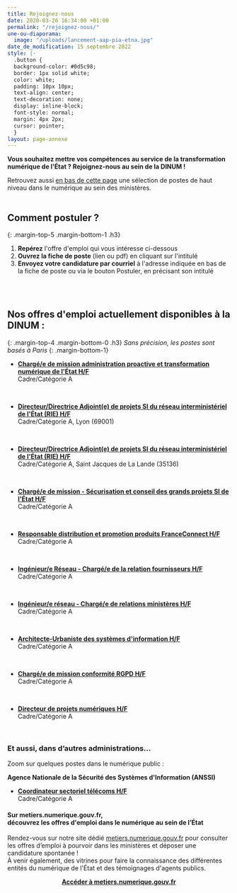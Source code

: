 ```yaml
---
title: Rejoignez-nous
date: 2020-03-26 16:34:00 +01:00
permalink: "/rejoignez-nous/"
une-ou-diaporama:
  image: "/uploads/lancement-aap-pia-etna.jpg"
date_de_modification: 15 septembre 2022
style: |-
  .button {
  background-color: #0d5c98;
  border: 1px solid white;
  color: white;
  padding: 10px 10px;
  text-align: center;
  text-decoration: none;
  display: inline-block;
  font-style: normal;
  margin: 4px 2px;
  cursor: pointer;
  }
layout: page-annexe
---
```


**Vous souhaitez mettre vos compétences au service de la transformation numérique de l'État ? Rejoignez-nous au sein de la DINUM !**

Retrouvez aussi [en bas de cette page](#offresministeres) une sélection de postes de haut niveau dans le numérique au sein des ministères.
<br>
<br>

## Comment postuler ?
{: .margin-top-5 .margin-bottom-1 .h3}
1. **Repérez** l'offre d'emploi qui vous intéresse ci-dessous
2. **Ouvrez la fiche de poste** (lien ou pdf) en cliquant sur l'intitulé
3. **Envoyez votre candidature par courriel** à l'adresse indiquée en bas de la fiche de poste ou via le bouton Postuler, en précisant son intitulé
<br>
<br>

## Nos offres d'emploi actuellement disponibles à la DINUM : 
{: .margin-top-4 .margin-bottom-0 .h3}
*Sans précision, les postes sont basés à Paris*
{: .margin-bottom-1}

* **[Chargé/e de mission administration proactive et transformation numérique de l'État H/F](https://place-emploi-public.gouv.fr/offre-emploi/charge-e-de-mission-administration-proactive-et-transformation-numerique-de-l-tat-hf-reference-2022-992852/ "Chargé-e de mission administration proactive et transformation numérique de l'État H/F - Lien externe")**
<br>Cadre/Catégorie A
<br>

* **[Directeur/Directrice Adjoint(e) de projets SI du réseau interministériel de l'État (RIE) H/F](https://place-emploi-public.gouv.fr/offre-emploi/directeurdirectrice-adjointe-de-projets-si-du-reseau-interministeriel-de-l-tat-rie-hf-reference-2022-1010565/ "Directeur/Directrice Adjoint(e) de projets SI du réseau interministériel de l'État (RIE) H/F - Lien externe")**
<br>Cadre/Catégorie A, Lyon (69001)
<br>

* **[Directeur/Directrice Adjoint(e) de projets SI du réseau interministériel de l'État (RIE) H/F](https://place-emploi-public.gouv.fr/offre-emploi/directeurdirectrice-adjointe-de-projets-si-du-reseau-interministeriel-de-l-tat-rie-hf-reference-2022-1010575/ "Directeur/Directrice Adjoint(e) de projets SI du réseau interministériel de l'État (RIE) H/F - Lien externe")**
<br>Cadre/Catégorie A, Saint Jacques de La Lande (35136)
<br>

* **[Chargé/e de mission - Sécurisation et conseil des grands projets SI de l'État H/F](https://place-emploi-public.gouv.fr/offre-emploi/charge-de-mission---securisation-et-conseil-des-grands-projets-si-de-l-tat-hf-reference-2022-992876/ "Chargé/e de mission - Sécurisation et conseil des grands projets SI de l'État H/F - Lien externe")**
<br>Cadre/Catégorie A
<br>

* **[Responsable distribution et promotion produits FranceConnect H/F](https://place-emploi-public.gouv.fr/offre-emploi/responsable-distribution-et-promotion-produits-franceconnect-cdd-3ans-hf-reference-2022-971783/ "Responsable distribution et promotion produits FranceConnect H/F - Lien externe")**
<br>Cadre/Catégorie A
<br>

* **[Ingénieur/e Réseau - Chargé/e de la relation fournisseurs H/F](https://place-emploi-public.gouv.fr/offre-emploi/ingenieur-e-reseau---charge-e-de-la-relation-fournisseurs-cdd-3ans-hf-reference-2022-971729/ "Ingénieur-e Réseau - Chargé-e de la relation fournisseurs H/F - Lien externe")**
<br>Cadre/Catégorie A
<br>

* **[Ingénieur/e réseau - Chargé/e de relations ministères H/F](https://place-emploi-public.gouv.fr/offre-emploi/ingenieur-e-reseau---charge-e-de-relations-ministeres--cdd-3ans-hf-reference-2022-982347/ "Ingénieur/e réseau - Chargé/e de relations ministères H/F - Lien externe")**
<br>Cadre/Catégorie A
<br>

* **[Architecte-Urbaniste des systèmes d'information H/F](https://place-emploi-public.gouv.fr/offre-emploi/architecte-urbaniste-des-systemes-d-information-cdd-3-ans-renouvelable-hf-reference-2022-1002102/ "Architecte-Urbaniste des systèmes d'information H/F - Lien externe")**
<br>Cadre/Catégorie A
<br>

* **[Chargé/e de mission conformité RGPD H/F](https://place-emploi-public.gouv.fr/offre-emploi/charge-e-de-mission-conformite-rgpd-hf-reference-2022-997800/ "Chargé/e de mission conformité RGPD H/F - Lien externe")**
<br>Cadre/Catégorie A
<br>

* **[Directeur de projets numériques H/F](https://place-emploi-public.gouv.fr/offre-emploi/directeur-de-projets-numeriques-deux-postes-a-pouvoircdd-3-ans-renouvelable-une-fois-hf-reference-2022-975781/ "Directeur de projets numériques H/F - Lien externe")**
<br>Cadre/Catégorie A
<br>

<!--
> ### Talents du numérique : l’État recrute !
> <figure class='image-center' style='width: 70%;'><img src="/uploads/Campagne_Linkedin_FETE_visuel1.jpg" alt=""/></figure>
> <br>Vous êtes développeur, chef de projet numérique, ingénieur, architecte SI, technicien support... ? Venez créer le service public de demain !
> <br>Plus de 300 postes dans de nombreux métiers vous attendent au **Forum de l'emploi tech de l’État, du 30 novembre au 9 décembre 2020**. Édition 100% en ligne.
> <br>[> Inscrivez-vous jusqu'au 27 nov, 14h](https://numerique.gouv.fr/agenda/forum-emploi-tech-etat-2020)
> <br>
{: .noir .encadre}
  -->

<div class="encadre noir">
<h3 id="et-aussi-dans-dautres-administrations">Et aussi, dans d’autres administrations…<a id="offresministeres"></a></h3>
<p class="margin-bottom-1">Zoom sur quelques postes dans le numérique public&nbsp;:</p> 
<p><strong> Agence Nationale de la Sécurité des Systèmes d'Information (ANSSI) </strong></p> 
<ul><li class="margin-bottom-1"><strong><a href="https://place-emploi-public.gouv.fr/offre-emploi/coordinateur-sectoriel-telecoms-hf-reference-2021-736102/" title="Coordinateur sectoriel télécoms H/F - Lien externe">Coordinateur sectoriel télécoms H/F</a></strong><br>Cadre/Catégorie A</li></ul>
</div>

<div class="noir encadre"><h4>Sur metiers.numerique.gouv.fr, <br>découvrez les offres d'emploi dans le numérique au sein de l’État</h4> <p>Rendez-vous sur notre site dédié <a href="https://metiers.numerique.gouv.fr"> metiers.numerique.gouv.fr</a> pour consulter les offres d’emploi à pourvoir dans les ministères et déposer une candidature spontanée&nbsp;! <br>À venir également, des vitrines pour faire la connaissance des différentes entités du numérique de l'État et des témoignages d'agents publics. </p> 
<div style="margin-bottom: 20px; margin-top: 10px;" align="center"><a href="https://metiers.numerique.gouv.fr" class="button" alt="Accéder à metiers.numerique.gouv.fr - Lien externe"><b>Accéder à metiers.numerique.gouv.fr</b></a> </div></div>